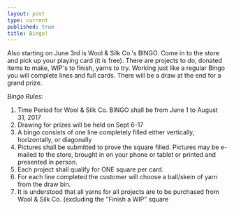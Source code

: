 ```yaml
---
layout: post
type: current
published: true
title: Bingo!
---
```

Also starting on June 3rd is Wool & Silk Co.'s BINGO. Come in to the store and pick up your playing card (it is free). There are projects to do, donated items to make, WIP's to finish, yarns to try.  Working just like a regular Bingo you will complete lines and full cards. There will be a draw at the end for a grand prize.

*Bingo Rules:*

1. Time Period for Wool & Silk Co. BINGO shall be from June 1 to August 31, 2017
2. Drawing for prizes will be held on Sept 6-17
3. A bingo consists of one line completely filled either vertically, horizontally, or diagonally
4. Pictures shall be submitted to prove the square filled. Pictures may be e-mailed to the store, brought in on your phone or tablet or printed and presented in person.
5. Each project shall qualify for ONE square per card.
6. For each line completed the customer will choose a ball/skein of yarn from the draw bin.
7. It is understood that all yarns for all projects are to be purchased from Wool & Silk Co. (excluding the "Finish a WIP" square

